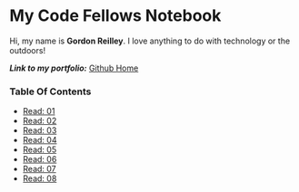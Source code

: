 # My Code Fellows Notebook

Hi, my name is **Gordon Reilley**. I love anything to do with technology or the outdoors!

***Link to my portfolio:*** [Github Home](https://github.com/Gordon-Reilley)

### Table Of Contents

- [Read: 01](102/Markdown-Guide.md)
- [Read: 02](102/The-Coders-Computer.md)
- [Read: 03](102/Revisions-and-the-Cloud.md)
- [Read: 04](102/Structure-Web-Pages-HTML.md)
- [Read: 05](102/Design-Web-Pages-CSS.md)
- [Read: 06](102/Dynamic-Web-Pages-JS.md)
- [Read: 07](102/Programming-with-JS.md)
- [Read: 08](102/Operators-and-Loops.md)
